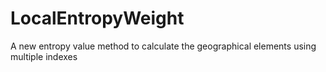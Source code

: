 # LocalEntropyWeight
A new entropy value method to calculate the geographical elements using multiple indexes
